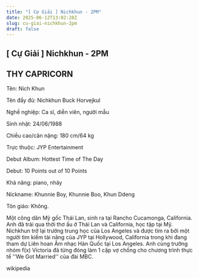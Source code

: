 ```yaml
---
title: "[ Cự Giải ] Nichkhun - 2PM"
date: 2025-06-12T13:02:28Z
slug: cu-giai-nichkhun-2pm
draft: false
---
```


## [ Cự Giải ] Nichkhun - 2PM

## THY CAPRICORN

Tên: Nich Khun



Tên đầy đủ: Nichkhun Buck Horvejkul 

Nghề nghiệp: Ca sĩ, diễn viên, người mẫu

Sinh nhật: 24/06/1988

Chiều cao/cân nặng: 180 cm/64 kg

Trực thuộc: JYP Entertainment

Debut Album: Hottest Time of The Day

Debut: 10 Points out of 10 Points

Khả năng: piano, nhảy

Nickname: Khunnie Boy, Khunnie Boo, Khun Ddeng

Tôn giáo: Không.


Một công dân Mỹ gốc Thái Lan, sinh ra tại Rancho Cucamonga, California. Anh đã trải qua thời thơ ấu ở Thái Lan và  California, học tập tại Mỹ. Nichkhun trở lại trường trung học của Los Angeles và được tìm ra  bởi một người tìm kiếm tài năng của JYP tại Hollywood, California trong khi đang  tham dự Liên hoan Âm nhạc Hàn Quốc tại Los Angeles. Anh cùng trưởng nhóm f(x) Victoria đã từng đóng làm 1 cặp vợ chồng cho chương trình thực tế ''We Got Married'' của đài MBC.
 
wikipedia